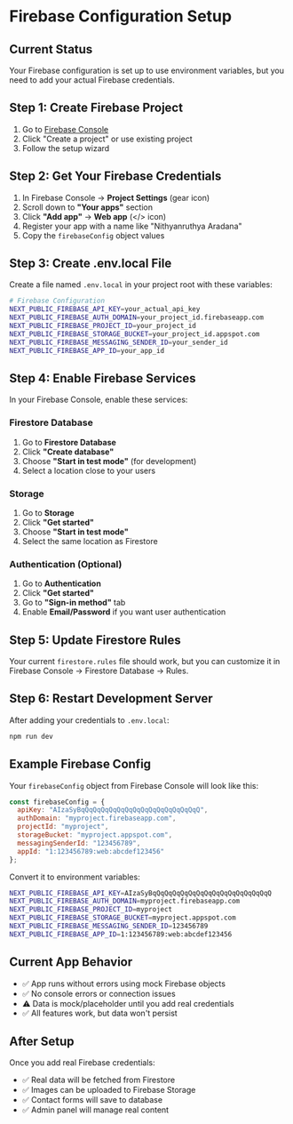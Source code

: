 # Firebase Configuration Setup

## Current Status
Your Firebase configuration is set up to use environment variables, but you need to add your actual Firebase credentials.

## Step 1: Create Firebase Project
1. Go to [Firebase Console](https://console.firebase.google.com/)
2. Click "Create a project" or use existing project
3. Follow the setup wizard

## Step 2: Get Your Firebase Credentials
1. In Firebase Console → **Project Settings** (gear icon)
2. Scroll down to **"Your apps"** section
3. Click **"Add app"** → **Web app** (</> icon)
4. Register your app with a name like "Nithyanruthya Aradana"
5. Copy the `firebaseConfig` object values

## Step 3: Create .env.local File
Create a file named `.env.local` in your project root with these variables:

```bash
# Firebase Configuration
NEXT_PUBLIC_FIREBASE_API_KEY=your_actual_api_key
NEXT_PUBLIC_FIREBASE_AUTH_DOMAIN=your_project_id.firebaseapp.com
NEXT_PUBLIC_FIREBASE_PROJECT_ID=your_project_id
NEXT_PUBLIC_FIREBASE_STORAGE_BUCKET=your_project_id.appspot.com
NEXT_PUBLIC_FIREBASE_MESSAGING_SENDER_ID=your_sender_id
NEXT_PUBLIC_FIREBASE_APP_ID=your_app_id
```

## Step 4: Enable Firebase Services
In your Firebase Console, enable these services:

### Firestore Database
1. Go to **Firestore Database**
2. Click **"Create database"**
3. Choose **"Start in test mode"** (for development)
4. Select a location close to your users

### Storage
1. Go to **Storage**
2. Click **"Get started"**
3. Choose **"Start in test mode"**
4. Select the same location as Firestore

### Authentication (Optional)
1. Go to **Authentication**
2. Click **"Get started"**
3. Go to **"Sign-in method"** tab
4. Enable **Email/Password** if you want user authentication

## Step 5: Update Firestore Rules
Your current `firestore.rules` file should work, but you can customize it in Firebase Console → Firestore Database → Rules.

## Step 6: Restart Development Server
After adding your credentials to `.env.local`:
```bash
npm run dev
```

## Example Firebase Config
Your `firebaseConfig` object from Firebase Console will look like this:
```javascript
const firebaseConfig = {
  apiKey: "AIzaSyBqQqQqQqQqQqQqQqQqQqQqQqQqQqQqQ",
  authDomain: "myproject.firebaseapp.com",
  projectId: "myproject",
  storageBucket: "myproject.appspot.com",
  messagingSenderId: "123456789",
  appId: "1:123456789:web:abcdef123456"
};
```

Convert it to environment variables:
```bash
NEXT_PUBLIC_FIREBASE_API_KEY=AIzaSyBqQqQqQqQqQqQqQqQqQqQqQqQqQqQqQ
NEXT_PUBLIC_FIREBASE_AUTH_DOMAIN=myproject.firebaseapp.com
NEXT_PUBLIC_FIREBASE_PROJECT_ID=myproject
NEXT_PUBLIC_FIREBASE_STORAGE_BUCKET=myproject.appspot.com
NEXT_PUBLIC_FIREBASE_MESSAGING_SENDER_ID=123456789
NEXT_PUBLIC_FIREBASE_APP_ID=1:123456789:web:abcdef123456
```

## Current App Behavior
- ✅ App runs without errors using mock Firebase objects
- ✅ No console errors or connection issues
- ⚠️ Data is mock/placeholder until you add real credentials
- ✅ All features work, but data won't persist

## After Setup
Once you add real Firebase credentials:
- ✅ Real data will be fetched from Firestore
- ✅ Images can be uploaded to Firebase Storage
- ✅ Contact forms will save to database
- ✅ Admin panel will manage real content
